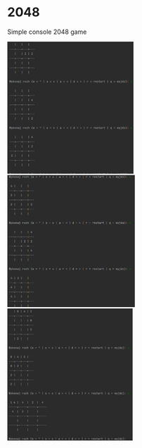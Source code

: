 # 2048
Simple console 2048 game

<img src = "https://github.com/Jaszun/2048/blob/master/images/1.png" height = "300"/>
<img src = "https://github.com/Jaszun/2048/blob/master/images/2.png" height = "300"/>
<img src = "https://github.com/Jaszun/2048/blob/master/images/3.png" height = "300"/>
